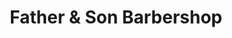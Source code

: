 ---
title: "Father & Son Barbershop"
url: /falls-church/father-und-son-barbershop/
shop: Friseur
---